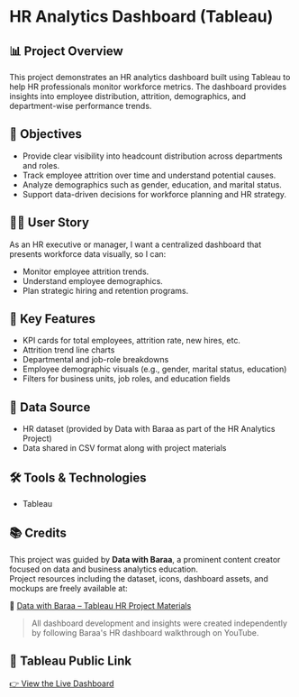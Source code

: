# HR Analytics Dashboard (Tableau)

## 📊 Project Overview
This project demonstrates an HR analytics dashboard built using Tableau to help HR professionals monitor workforce metrics. The dashboard provides insights into employee distribution, attrition, demographics, and department-wise performance trends.

## 🎯 Objectives
- Provide clear visibility into headcount distribution across departments and roles.
- Track employee attrition over time and understand potential causes.
- Analyze demographics such as gender, education, and marital status.
- Support data-driven decisions for workforce planning and HR strategy.

## 🧑‍💼 User Story
As an HR executive or manager, I want a centralized dashboard that presents workforce data visually, so I can:
- Monitor employee attrition trends.
- Understand employee demographics.
- Plan strategic hiring and retention programs.

## 📌 Key Features
- KPI cards for total employees, attrition rate, new hires, etc.
- Attrition trend line charts
- Departmental and job-role breakdowns
- Employee demographic visuals (e.g., gender, marital status, education)
- Filters for business units, job roles, and education fields

## 📂 Data Source
- HR dataset (provided by Data with Baraa as part of the HR Analytics Project)
- Data shared in CSV format along with project materials

## 🛠️ Tools & Technologies
- Tableau

## 📚 Credits
This project was guided by **Data with Baraa**, a prominent content creator focused on data and business analytics education.  
Project resources including the dataset, icons, dashboard assets, and mockups are freely available at:

🔗 [Data with Baraa – Tableau HR Project Materials](https://www.datawithbaraa.com/courses/tableau-hr-project-materials/)

> All dashboard development and insights were created independently by following Baraa's HR dashboard walkthrough on YouTube.

## 🔗 Tableau Public Link
[👉 View the Live Dashboard](https://public.tableau.com/app/profile/harshita.bhutoria/viz/HRDashboard_17459234880240/HRSummary)
